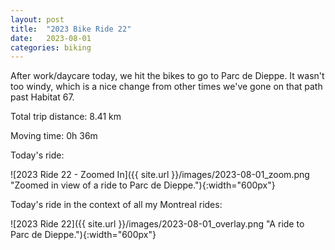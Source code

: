 ```yaml
---
layout: post
title:  "2023 Bike Ride 22"
date:   2023-08-01
categories: biking
---
```


After work/daycare today, we hit the bikes to go to Parc de Dieppe. It wasn't too windy, which is a nice change from other times we've gone on that path past Habitat 67.

Total trip distance: 8.41 km

Moving time: 0h 36m

Today's ride:

![2023 Ride 22 - Zoomed In]({{ site.url }}/images/2023-08-01_zoom.png "Zoomed in view of a ride to Parc de Dieppe."){:width="600px"}

Today's ride in the context of all my Montreal rides:

![2023 Ride 22]({{ site.url }}/images/2023-08-01_overlay.png "A ride to Parc de Dieppe."){:width="600px"}
